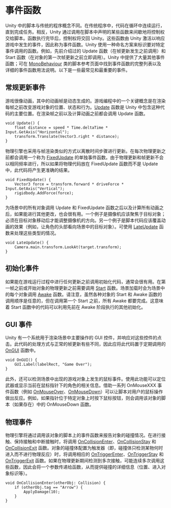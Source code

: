 事件函数
===============


Unity 中的脚本与传统的程序概念不同。在传统程序中，代码在循环中连续运行，直到完成任务。相反，Unity 通过调用在脚本中声明的某些函数来间歇地将控制权交给脚本。函数执行完毕后，控制权将交回 Unity。这些函数由 Unity 激活以响应游戏中发生的事件，因此称为事件函数。Unity 使用一种命名方案来标识要对特定事件调用的函数。例如，先前介绍过的 Update 函数（在帧更新发生之前调用）和 Start 函数（在对象的第一次帧更新之前立即调用）。Unity 中提供了大量其他事件函数；可在 [MonoBehaviour](../ScriptReference/MonoBehaviour.html) 类的脚本参考页面中找到事件函数的完整列表以及详细的事件函数用法说明。以下是一些最常见和最重要的事件。


常规更新事件
---------------------


游戏很像动画，其中的动画帧是动态生成的。游戏编程中的一个关键概念是在渲染每帧之前改变游戏对象的位置、状态和行为。[Update](../ScriptReference/MonoBehaviour.Update.html) 函数是 Unity 中包含这种代码的主要位置。在渲染帧之前以及计算动画之前都会调用 Update 函数。



````
void Update() {
	float distance = speed * Time.deltaTime * Input.GetAxis("Horizontal");
	transform.Translate(Vector3.right * distance);
}

````

物理引擎也采用与帧渲染类似的方式以离散时间步骤进行更新。在每次物理更新之前都会调用一个称为 [FixedUpdate](../ScriptReference/MonoBehaviour.FixedUpdate.html) 的单独事件函数。由于物理更新和帧更新不会以相同频率进行，所以如果将物理代码放在 FixedUpdate 函数而不是 Update 中，此代码将产生更准确的结果。
	


````
void FixedUpdate() {
	Vector3 force = transform.forward * driveForce * Input.GetAxis("Vertical");
	rigidbody.AddForce(force);
}

````

为场景中的所有对象调用 Update 和 FixedUpdate 函数之后以及计算所有动画之后，如果能进行其他更改，也会很有用。一个例子是摄像机应该聚焦于目标对象；必须在目标对象移动后才能调整摄像机的方向。另一个例子是脚本代码应该覆盖动画的效果（例如，让角色的头部看向场景中的目标对象）。可使用 [LateUpdate](../ScriptReference/MonoBehaviour.LateUpdate.html) 函数来处理这些类型的情况。



````
void LateUpdate() {
	Camera.main.transform.LookAt(target.transform);
}

````


初始化事件
---------------------


如果能在游戏运行过程中进行任何更新之前调用初始化代码，通常会很有用。在第一帧之前或开始对象的物理更新之前需要调用 [Start](../ScriptReference/MonoBehaviour.Start.html) 函数。场景加载时会为场景中的每个对象调用 [Awake](../ScriptReference/MonoBehaviour.Awake.html) 函数。请注意，虽然各种对象的 Start 和 Awake 函数的调用顺序是任意的，但在调用第一个 Start 之前，所有 Awake 都要完成。这意味着 Start 函数中的代码可以利用先前在 Awake 阶段执行的其他初始化。


GUI 事件
----------


Unity 有一个系统用于渲染场景中主要操作的 GUI 控件，并响应对这些控件的点击。此代码的处理方式与正常的帧更新有些不同，因此应将此代码置于定期调用的 [OnGUI](../ScriptReference/MonoBehaviour.OnGUI.html) 函数中。



````
void OnGUI() {
	GUI.Label(labelRect, "Game Over");
}

````

此外，还可以检测场景中出现的游戏对象上发生的鼠标事件。使用此功能可以定位武器或显示当前在鼠标指针下的角色的相关信息。借助一系列 OnMouseXXX 事件函数（例如 [OnMouseOver](../ScriptReference/MonoBehaviour.OnMouseOver.html)、[OnMouseDown](../ScriptReference/MonoBehaviour.OnMouseDown.html)）可以让脚本对用户的鼠标操作做出反应。例如，如果指针位于特定对象上时按下鼠标按钮，则会调用该对象的脚本（如果存在）中的 OnMouseDown 函数。


物理事件
--------------


物理引擎将通过调用该对象的脚本上的事件函数来报告对象的碰撞情况。在进行接触、保持接触和中断接触时，将调用 [OnCollisionEnter](../ScriptReference/MonoBehaviour.OnCollisionEnter.html)、[OnCollisionStay](../ScriptReference/MonoBehaviour.OnCollisionStay.html) 和 [OnCollisionExit](../ScriptReference/MonoBehaviour.OnCollisionExit.html) 函数。对象的碰撞体配置为触发器（即，碰撞体只检测某物何时进入而不进行物理反应）时，将调用相应的 [OnTriggerEnter](../ScriptReference/MonoBehaviour.OnTriggerEnter.html)、[OnTriggerStay](../ScriptReference/MonoBehaviour.OnTriggerStay.html) 和 [OnTriggerExit](../ScriptReference/MonoBehaviour.OnTriggerExit.html) 函数。如果在物理更新期间检测到多次接触，可能连续多次调用这些函数，因此会将一个参数传递给函数，从而提供碰撞的详细信息（位置、进入对象标识等）。



````
void OnCollisionEnter(otherObj: Collision) {
	if (otherObj.tag == "Arrow") {
		ApplyDamage(10);
	}
}

````
